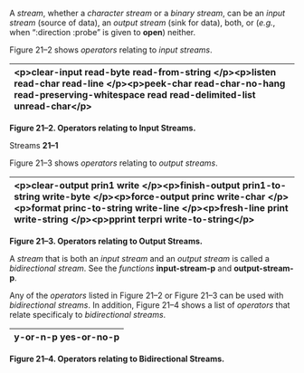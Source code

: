  

A *stream*, whether a *character stream* or a *binary stream*, can be an *input stream* (source of data), an *output stream* (sink for data), both, or (*e.g.*, when “:direction :probe” is given to **open**) neither. 

Figure 21–2 shows *operators* relating to *input streams*. 

|\<p\>**clear-input read-byte read-from-string** \</p\>\<p\>**listen read-char read-line** \</p\>\<p\>**peek-char read-char-no-hang read-preserving-whitespace read read-delimited-list unread-char**\</p\>|
| :- |


**Figure 21–2. Operators relating to Input Streams.** 

Streams **21–1**

 

 

Figure 21–3 shows *operators* relating to *output streams*. 

|\<p\>**clear-output prin1 write** \</p\>\<p\>**finish-output prin1-to-string write-byte** \</p\>\<p\>**force-output princ write-char** \</p\>\<p\>**format princ-to-string write-line** \</p\>\<p\>**fresh-line print write-string** \</p\>\<p\>**pprint terpri write-to-string**\</p\>|
| :- |


**Figure 21–3. Operators relating to Output Streams.** 

A *stream* that is both an *input stream* and an *output stream* is called a *bidirectional stream*. See the *functions* **input-stream-p** and **output-stream-p**. 

Any of the *operators* listed in Figure 21–2 or Figure 21–3 can be used with *bidirectional streams*. In addition, Figure 21–4 shows a list of *operators* that relate specificaly to *bidirectional streams*. 

|**y-or-n-p yes-or-no-p**|
| :- |


**Figure 21–4. Operators relating to Bidirectional Streams.** 

